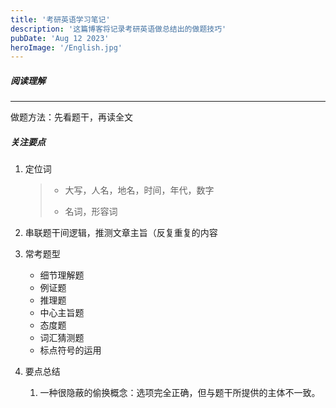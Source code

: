 ```yaml
---
title: '考研英语学习笔记'
description: '这篇博客将记录考研英语做总结出的做题技巧'
pubDate: 'Aug 12 2023'
heroImage: '/English.jpg'
---
```




##### 阅读理解

---

做题方法：先看题干，再读全文

##### 关注要点

1. 定位词

   > - 大写，人名，地名，时间，年代，数字
   >
   > - 名词，形容词

2. 串联题干间逻辑，推测文章主旨（反复重复的内容





1. 常考题型
   - 细节理解题
   - 例证题
   - 推理题
   - 中心主旨题
   - 态度题
   - 词汇猜测题
   - 标点符号的运用

2. 要点总结
   1. 一种很隐蔽的偷换概念：选项完全正确，但与题干所提供的主体不一致。

